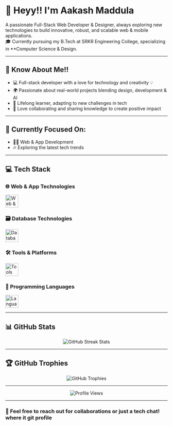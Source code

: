 # 👋 Heyy!! I'm Aakash Maddula

A passionate Full-Stack Web Developer & Designer, always exploring new technologies to build innovative, robust, and scalable web & mobile applications.  
🎓 Currently pursuing my B.Tech at SRKR Engineering College, specializing in **Computer Science & Design.

---

## 🚀 Know About Me!!

- 💻 Full-stack developer with a love for technology and creativity 💡  
- 🌍 Passionate about real-world projects blending design, development & AI  
- 🌱 Lifelong learner, adapting to new challenges in tech  
- 🤝 Love collaborating and sharing knowledge to create positive impact

---

## 🎯 Currently Focused On:
- 👨‍💻 Web & App Development  
- 🔥 Exploring the latest tech trends  

---

## 💻 Tech Stack

### 🌐 Web & App Technologies
<div align="left"> 
  <img src="https://skillicons.dev/icons?i=html,css,js,php,bootstrap,react,spring,laravel" height="40" alt="Web & App Technologies"/> 
</div>


### 🗃 Database Technologies
<div align="left">
  <img src="https://skillicons.dev/icons?i=mysql,mongodb,firebase,supabase,postgres" height="40" alt="Database Stack"/>
</div>


### 🛠 Tools & Platforms
<div align="left">
  <img src="https://skillicons.dev/icons?i=,postman,git,github,eclipse,vscode" height="40" alt="Tools Stack"/>
</div>


### 🧠 Programming Languages
<div align="left">
  <img src="https://skillicons.dev/icons?i=java,c,py" height="40" alt="Languages"/>
</div>

---

## 📊 GitHub Stats

<div align="center">
  <img src="https://github-readme-streak-stats.herokuapp.com/?user=Aakash2144&theme=tokyonight&hide_border=true" alt="GitHub Streak Stats"/><br/>
</div>

---

## 🏆 GitHub Trophies

<div align="center">
  <img src="https://github-profile-trophy.vercel.app/?username=Aakash2144&theme=tokyonight&no-frame=true&no-bg=false&margin-w=4" alt="GitHub Trophies"/>
</div>

---

<div align="center">
  <img src="https://komarev.com/ghpvc/?username=Aakash2144&label=Profile%20views&color=0e75b6&style=flat" alt="Profile Views"/>
</div>

---

### 💬 Feel free to reach out for collaborations or just a tech chat! where it git profile
